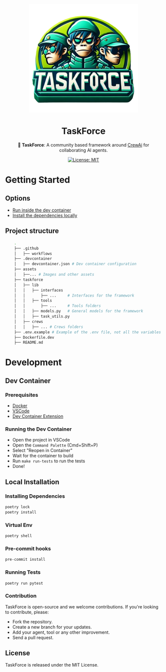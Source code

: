 <div align="center">

<img src="./assets/logo.png" alt="Logo of TaskForce" width="350"/>

# **TaskForce**

🤖 **TaskForce**: A community based framework around [CrewAi](https://crewai.com/) for collaborating AI agents.

[![License: MIT](https://img.shields.io/badge/License-MIT-green.svg)](https://opensource.org/licenses/MIT)

</div>

# Getting Started

## Options

- [Run inside the dev container](#dev-container)
- [Install the dependencies locally](#local-installation)

## Project structure

```bash
    .
    ├── .github
    │   ├── workflows
    ├── .devcontainer
    │   ├── devcontainer.json # Dev container configuration
    ├── assets
    │   ├──... # Images and other assets
    ├── taskforce
    │   ├── lib
    │   │   ├── interfaces
    │   │       ├── ...     # Interfaces for the framework
    │   │   ├── tools
    │   │       ├── ...     # Tools folders
    │   │   ├── models.py   # General models for the framework
    │   │   ├── task_utils.py
    │   ├── crews
    │   │   ├── ... # Crews folders
    ├── .env.example # Example of the .env file, not all the variables are required
    ├── Dockerfile.dev
    ├── README.md

```

# Development

## Dev Container

### Prerequisites

- [Docker](https://www.docker.com/products/docker-desktop)
- [VSCode](https://code.visualstudio.com/)
- [Dev Container Extension](https://marketplace.visualstudio.com/items?itemName=ms-vscode-remote.remote-containers)

### Running the Dev Container

- Open the project in VSCode
- Open the `Command Palette` (Cmd+Shift+P)
- Select "Reopen in Container"
- Wait for the container to build
- Run `make run-tests` to run the tests
- Done!

## Local Installation

### Installing Dependencies

```bash
poetry lock
poetry install
```

### Virtual Env

```bash
poetry shell
```

### Pre-commit hooks

```bash
pre-commit install
```

### Running Tests

```bash
poetry run pytest
```

### Contribution

TaskForce is open-source and we welcome contributions. If you're looking to contribute, please:

- Fork the repository.
- Create a new branch for your updates.
- Add your agent, tool or any other improvement.
- Send a pull request.

## License

TaskForce is released under the MIT License.
